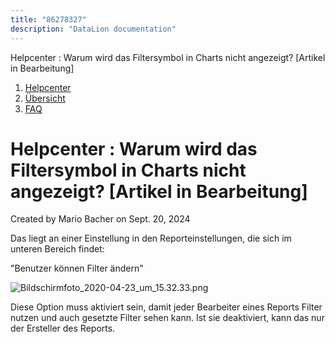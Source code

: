 ```yaml
---
title: "86278327"
description: "DataLion documentation"
---
```


Helpcenter : Warum wird das Filtersymbol in Charts nicht angezeigt? \[Artikel in Bearbeitung\]  

1.  [Helpcenter](index.html)
2.  [Übersicht](2982609.html)
3.  [FAQ](FAQ_3539147.html)

# Helpcenter : Warum wird das Filtersymbol in Charts nicht angezeigt? \[Artikel in Bearbeitung\]

Created by Mario Bacher on Sept. 20, 2024

Das liegt an einer Einstellung in den Reporteinstellungen, die sich im unteren Bereich findet:

"Benutzer können Filter ändern"

![Bildschirmfoto_2020-04-23_um_15.32.33.png](/img/86278340.png?width=760)

Diese Option muss aktiviert sein, damit jeder Bearbeiter eines Reports Filter nutzen und auch gesetzte Filter sehen kann. Ist sie deaktiviert, kann das nur der Ersteller des Reports.